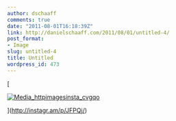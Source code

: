 ```yaml
---
author: dschaaff
comments: true
date: "2011-08-01T16:18:39Z"
link: http://danielschaaff.com/2011/08/01/untitled-4/
post_format:
- Image
slug: untitled-4
title: Untitled
wordpress_id: 473
---
```


[

[![Media_httpimagesinsta_cvgqo](http://posterous.com/getfile/files.posterous.com/danielschaaff/EBDazgdrGiylICifDFFrBsBuxGtxwFguEvzAGaFeheDIztFveeFEpytIfeIG/media_httpimagesinsta_cvgqo.jpg.scaled500.jpg)](http://posterous.com/getfile/files.posterous.com/danielschaaff/EBDazgdrGiylICifDFFrBsBuxGtxwFguEvzAGaFeheDIztFveeFEpytIfeIG/media_httpimagesinsta_cvgqo.jpg.scaled1000.jpg)

](http://instagr.am/p/JFPQj/)
